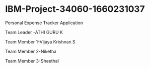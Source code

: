 # IBM-Project-34060-1660231037
Personal Expense Tracker Application













Team Leader -ATHI GURU K

Team Member 1-Vijaya Krishnan.S

Team Member 2-Niketha

Team Member 3-Sheethal


